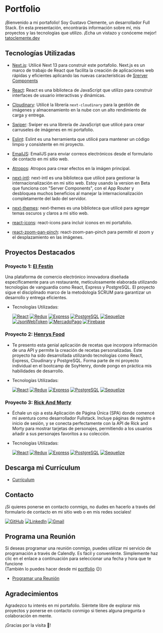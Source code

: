 # Portfolio

¡Bienvenido a mi portafolio! Soy Gustavo Clemente, un desarrollador Full Stack. En esta presentación, encontrarás información sobre mí, mis proyectos y las tecnologías que utilizo.
¡Echa un vistazo y conóceme mejor! [tatoclemente.dev](https://www.tatoclemente.dev/)

## Tecnologías Utilizadas

- [Next.js](https://nextjs.org/): Utilicé Next 13 para construir este portafolio. Next.js es un marco de trabajo de React que facilita la creación de aplicaciones web rápidas y eficientes aplicando las nuevas características de [Srerver Components](https://nextjs.org/docs/app/building-your-application/rendering/server-components)

- [React](https://reactjs.org/): React es una biblioteca de JavaScript que utilizo para construir interfaces de usuario interactivas y dinámicas.

- [Cloudinary](https://cloudinary.com/): Utilicé la librería `next-cloudinary` para la gestión de imágenes y almacenamiento en la nube con un alto rendimiento de carga y entrega.

- [Swiper](https://swiperjs.com/): Swiper es una librería de JavaScript que utilicé para crear carruseles de imágenes en mi portafolio.

- [Eslint](https://eslint.org/): Eslint es una herramienta que utilicé para mantener un código limpio y consistente en mi proyecto.

- [EmailJS](https://www.emailjs.com/): EmailJS para enviar correos electrónicos desde el formulario de contacto en mi sitio web.

- [Atropos](https://github.com/davidkpiano/atropos): Atropos para crear efectos en la imágen principal.

- [next-intl](https://github.com/vinissimus/next-intl): next-intl es una biblioteca que utilicé para gestionar la internacionalización en mi sitio web. Estoy usando la version en Beta que funciona con "Server Components", con el App Router y desbloquea muchos beneficios al manejar la internacionalización completamente del lado del servidor.

- [next-themes](https://github.com/pacocoursey/next-themes): next-themes es una biblioteca que utilicé para agregar temas oscuros y claros a mi sitio web.

- [react-icons](https://react-icons.github.io/react-icons/): react-icons para incluir iconos en mi portafolio.

- [react-zoom-pan-pinch](https://github.com/ben174/react-zoom-pan-pinch): react-zoom-pan-pinch para permitir el zoom y el desplazamiento en las imágenes.

## Proyectos Destacados

### Proyecto 1: [El Festín](https://pf-front-end-grupo3.vercel.app/)
Una plataforma de comercio electrónico innovadora diseñada específicamente para un restaurante, meticulosamente elaborada utilizando tecnologías de vanguardia como React, Express y PostgreSQL. El proyecto sigue el disciplinado marco de la metodología SCRUM para garantizar un desarrollo y entrega eficientes.
- Tecnologías Utilizadas:
  
  [![React](https://img.shields.io/badge/-React.Js-61DAFB?logo=react&logoColor=white&labelColor=101010)]()
  [![Redux](https://img.shields.io/badge/-Redux-764ABC?logo=redux&logoColor=white&labelColor=101010)]()
  [![Express](https://img.shields.io/badge/-Express-000000?logo=express&logoColor=white&labelColor=101010)]()
  [![PostgreSQL](https://img.shields.io/badge/PostgreSQL-4169E1?logo=postgresql&logoColor=white&labelColor=101010)]()
  [![Sequelize](https://img.shields.io/badge/Sequelize-52B0E7?logo=sequelize&logoColor=white&labelColor=101010)]()
  [![JsonWebToken](https://img.shields.io/badge/Json_Web_tokens-000000?logo=jsonwebtokens&logoColor=white&labelColor=101010)]()
  [![MercadoPago](https://img.shields.io/badge/Mercado_Pago-00B1EA?logo=mercadopago&logoColor=white&labelColor=101010)]()
  [![Firebase](https://img.shields.io/badge/Firebase-FFCA28?logo=firebase&logoColor=white&labelColor=101010)]()
  

### Proyecto 2: [Henrys Food](https://henrysfood.netlify.app/)
- Te presento esta genial aplicación de recetas que incorpora información de una API y permite la creación de recetas personalizadas. Este proyecto ha sido desarrollada utilizando tecnologías como React, Express, Cloudinary y PostgreSQL. Forma parte de mi proyecto individual en el bootcamp de SoyHenry, donde pongo en práctica mis habilidades de desarrollo.
- Tecnologías Utilizadas:
  
  [![React](https://img.shields.io/badge/-React.Js-61DAFB?logo=react&logoColor=white&labelColor=101010)]()
  [![Redux](https://img.shields.io/badge/-Redux-764ABC?logo=redux&logoColor=white&labelColor=101010)]()
  [![Express](https://img.shields.io/badge/-Express-000000?logo=express&logoColor=white&labelColor=101010)]()
  [![PostgreSQL](https://img.shields.io/badge/PostgreSQL-4169E1?logo=postgresql&logoColor=white&labelColor=101010)]()
  [![Sequelize](https://img.shields.io/badge/Sequelize-52B0E7?logo=sequelize&logoColor=white&labelColor=101010)]()

### Proyecto 3: [Rick And Morty](https://rickandmorty-five-ruby.vercel.app/)
- Échale un ojo a esta Aplicación de Página Única (SPA) donde comencé mi aventura como desarrollador Fullstack. Incluye páginas de registro e inicio de sesión, y se conecta perfectamente con la API de Rick and Morty para mostrar tarjetas de personajes, permitiendo a los usuarios añadir a sus personajes favoritos a su colección.
- Tecnologías Utilizadas:
  
  [![React](https://img.shields.io/badge/-React.Js-61DAFB?logo=react&logoColor=white&labelColor=101010)]()
  [![Redux](https://img.shields.io/badge/-Redux-764ABC?logo=redux&logoColor=white&labelColor=101010)]()
  [![Express](https://img.shields.io/badge/-Express-000000?logo=express&logoColor=white&labelColor=101010)]()
  [![PostgreSQL](https://img.shields.io/badge/PostgreSQL-4169E1?logo=postgresql&logoColor=white&labelColor=101010)]()
  [![Sequelize](https://img.shields.io/badge/Sequelize-52B0E7?logo=sequelize&logoColor=white&labelColor=101010)]()


## Descarga mi Currículum
- [Currículum](https://www.tatoclemente.dev/cv/Resume_GustavoClemente_Dev_Fullstack.pdf)

## Contacto

¡Si quieres ponerse en contacto conmigo, no dudes en hacerlo a través del formulario de contacto en mi sitio web o en mis redes sociales!

[![GitHub](https://img.shields.io/badge/GitHub-181717?logo=GitHub&logoColor=white&labelColor=101010)](https://github.com/tatoclemente)
[![LinkedIn](https://img.shields.io/badge/LinkedIn-0A66C2?logo=LinkedIn&logoColor=white&labelColor=101010)](https://linkedin.com/in/tatoclemente/)
[![Gmail](https://img.shields.io/badge/Gmail-EA4335?logo=Gmail&logoColor=white&labelColor=101010)](mailto:soytatoclemente@gmail.com?Subject=Contacto%20por%20colaboración)

## Programa una Reunión

Si deseas programar una reunión conmigo, puedes utilizar mi servicio de programación a través de Calendly. Es fácil y conveniente. Simplemente haz clic en el enlace a continuación para seleccionar una fecha y hora que te funcione <br/>(También lo puedes hacer desde mi [portfolio](https://www.tatoclemente.dev/) 😉)

- [Programar una Reunión](https://calendly.com/tatoclemente/meeteng-con-gustavo)

## Agradecimientos

Agradezco tu interés en mi portafolio. Siéntete libre de explorar mis proyectos y ponerse en contacto conmigo si tienes alguna pregunta o colaboración en mente.

¡Gracias por la visita 💙!

